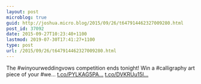 ```yaml
---
layout: post
microblog: true
guid: http://joshua.micro.blog/2015/09/26/t647914462327009280.html
post_id: 37092
date: 2015-09-27T10:23:40+1100
lastmod: 2019-07-30T17:41:27+1100
type: post
url: /2015/09/26/t647914462327009280.html
---
```

The #winyourweddingvows competition ends tonight! Win a #calligraphy art piece of your #we… [t.co/PYLKAG5PA...](http://t.co/PYLKAG5PAg) [t.co/DVKRUu15l...](http://t.co/DVKRUu15lb)
